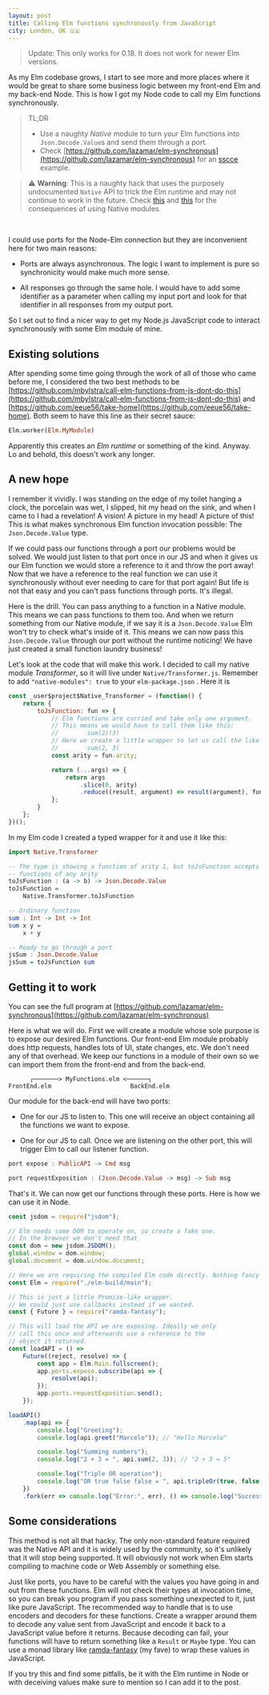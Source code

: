 ```yaml
---
layout: post
title: Calling Elm functions synchronously from JavaScript
city: London, UK 🇬🇧
---
```


> Update: This only works for 0.18. It does not work for newer Elm versions.

As my Elm codebase grows, I start to see more and more places where it would be great to share some business logic between my front-end Elm and my back-end Node. This is how I got my Node code to call my Elm functions synchronously.

> TL;DR
> - Use a naughty *Native* module to turn your Elm functions into `Json.Decode.Value`s and send them through a port.
> - Check [https://github.com/lazamar/elm-synchronous](https://github.com/lazamar/elm-synchronous) for an [sscce](http://sscce.org/) example.

> ⚠️ **Warning**: This is a naughty hack that uses the purposely undocumented `Native` API to trick the Elm runtime and may not continue to work in the future.  Check [this](https://github.com/eeue56/take-home/wiki/Writing-your-first-impure-Elm-Native-module) and [this](https://github.com/eeue56/take-home/wiki/Writing-Native#should-i-be-writing-native) for the consequences of using Native modules.


&nbsp;


I could use ports for the Node-Elm connection but they are inconvenient here for two main reasons:

 - Ports are always asynchronous. The logic I want to implement is pure so synchronicity would make much more sense.


 - All responses go through the same hole. I would have to add some identifier as a parameter when calling my input port and look for that identifier in all responses from my output port.

So I set out to find a nicer way to get my Node.js JavaScript code to interact synchronously with some Elm module of mine.

## Existing solutions

After spending some time going through the work of all of those who came before me, I considered the two best methods to be [https://github.com/mbylstra/call-elm-functions-from-js-dont-do-this](https://github.com/mbylstra/call-elm-functions-from-js-dont-do-this) and [https://github.com/eeue56/take-home](https://github.com/eeue56/take-home). Both seem to have this line as their secret sauce:

``` haskell
Elm.worker(Elm.MyModule)
```

Apparently this creates an *Elm runtime* or something of the kind. Anyway. Lo and behold, this doesn't work any longer.


## A new hope

I remember it vividly. I was standing on the edge of my toilet hanging a clock, the porcelain was wet, I slipped, hit my head on the sink, and when I came to I had a revelation! A vision! A picture in my head! A picture of this! This is what makes synchronous Elm function invocation possible: The `Json.Decode.Value` type.

If we could pass our functions through a port our problems would be solved. We would just listen to that port once in our JS and when it gives us our Elm function we would store a reference to it and throw the port away! Now that we have a reference to the real function we can use it synchronously without ever needing to care for that port again! But life is not that easy and you can't pass functions through ports. It's illegal.

Here is the drill. You can pass anything to a function in a Native module. This means we can pass functions to them too. And when we return something from our Native module, if we say it is a `Json.Decode.Value` Elm won't try to check what's inside of it. This means we can now pass this `Json.Decode.Value` through our port without the runtime noticing! We have just created a small function laundry business!

Let's look at the code that will make this work. I decided to call my native module *Transformer*, so it will live under `Native/Transformer.js`. Remember to add `"native-modules": true` to your `elm-package.json` . Here it is


``` javascript
const _user$project$Native_Transformer = (function() {
    return {
        toJsFunction: fun => {
            // Elm functions are curried and take only one argument.
            // This means we would have to call them like this:
            //        sum(2)(3)
            // Here we create a little wrapper to let us call the like this:
            //        sum(2, 3)
            const arity = fun.arity;

            return (...args) => {
                return args
                    .slice(0, arity)
                    .reduce((result, argument) => result(argument), fun);
            };
        }
    };
})();
```


In my Elm code I created a typed wrapper for it and use it like this:


``` haskell
import Native.Transformer

-- The type is showing a function of arity 1, but toJsFunction accepts
-- functions of any arity
toJsFunction : (a -> b) -> Json.Decode.Value
toJsFunction =
    Native.Transformer.toJsFunction

-- Ordinary function
sum : Int -> Int -> Int
sum x y =
    x + y

-- Ready to go through a port
jsSum : Json.Decode.Value
jsSum = toJsFunction sum

```


## Getting it to work

You can see the full program at [https://github.com/lazamar/elm-synchronous](https://github.com/lazamar/elm-synchronous)

Here is what we will do. First we will create a module whose sole purpose is to expose our desired Elm functions. Our front-end Elm module probably does http requests, handles lots of UI, state changes, etc. We don't need any of that overhead. We keep our functions in a module of their own so we can import them from the front-end and from the back-end.

```
      ┌───────> MyFunctions.elm <──────┐
FrontEnd.elm                      BackEnd.elm

```

 Our module for the back-end will have two ports:

 - One for our JS to listen to. This one will receive an object containing all the functions we want to expose.

 - One for our JS to call. Once we are listening on the other port, this will trigger Elm to call our listener function.


``` haskell
port expose : PublicAPI -> Cmd msg

port requestExposition : (Json.Decode.Value -> msg) -> Sub msg
```


That's it. We can now get our functions through these ports. Here is how we can use it in Node.


``` javascript
const jsdom = require("jsdom");

// Elm needs some DOM to operate on, so create a fake one.
// In the browser we don't need that
const dom = new jsdom.JSDOM();
global.window = dom.window;
global.document = dom.window.document;

// Here we are requiring the compiled Elm code directly. Nothing fancy
const Elm = require("./elm-build/main");

// This is just a little Promise-like wrapper.
// We could just use callbacks instead if we wanted.
const { Future } = require("ramda-fantasy");

// This will load the API we are exposing. Ideally we only
// call this once and afterwards use a reference to the
// object it returned.
const loadAPI = () =>
    Future((reject, resolve) => {
        const app = Elm.Main.fullscreen();
        app.ports.expose.subscribe(api => {
            resolve(api);
        });
        app.ports.requestExposition.send();
    });

loadAPI()
    .map(api => {
        console.log("Greeting");
        console.log(api.greet("Marcelo")); // "Hello Marcelo"

        console.log("Summing numbers");
        console.log("2 + 3 = ", api.sum(2, 3)); // "2 + 3 = 5"

        console.log("Triple OR operation");
        console.log("OR true false false = ", api.tripleOr(true, false, false)); // true
    })
    .fork(err => console.log("Error:", err), () => console.log("Success"));
```

## Some considerations

This method is not all that hacky. The only non-standard feature required was the Native API and it is widely used by the community, so it's unlikely that it will stop being supported. It will obviously not work when Elm starts compiling to machine code or Web Assembly or something else.

Just like ports, you have to be careful with the values you have going in and out from these functions. Elm will not check their types at invocation time, so you can break you program if you pass something unexpected to it, just like pure JavaScript. The recommended way to handle that is to use encoders and decoders for these functions. Create a wrapper around them to decode any value sent from JavaScript and encode it back to a JavaScript value before it returns. Because decoding can fail, your functions will have to return something like a `Result` or `Maybe` type. You can use a monad library like [ramda-fantasy](https://github.com/ramda/ramda-fantasy) (my fave) to wrap these values in JavaScript.

If you try this and find some pitfalls, be it with the Elm runtime in Node or with deceiving values make sure to mention so I can add it to the post.
